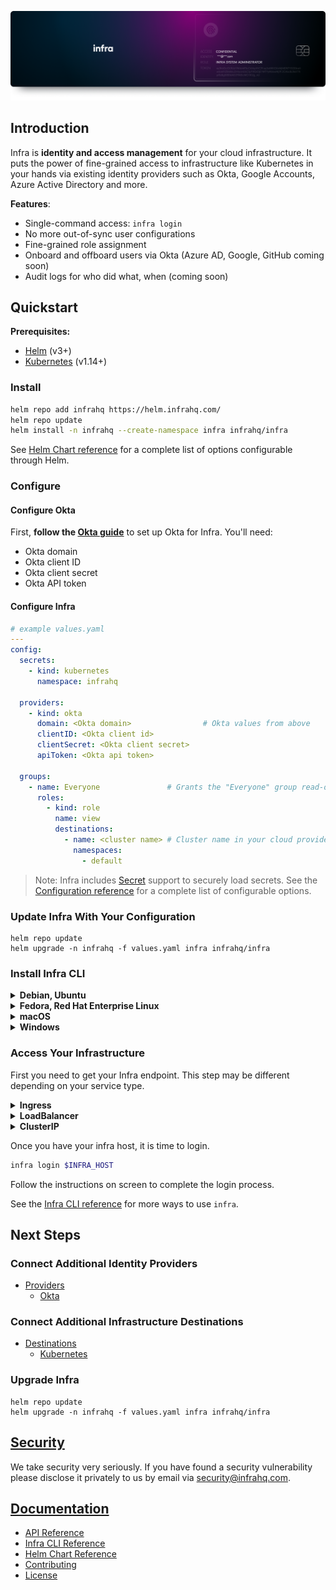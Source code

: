 <p align="center">
  <img src="./docs/images/InfraGithub.png" width="806px" />
</p>

## Introduction

Infra is **identity and access management** for your cloud infrastructure. It puts the power of fine-grained access to infrastructure like Kubernetes in your hands via existing identity providers such as Okta, Google Accounts, Azure Active Directory and more.

**Features**:
* Single-command access: `infra login`
* No more out-of-sync user configurations
* Fine-grained role assignment
* Onboard and offboard users via Okta (Azure AD, Google, GitHub coming soon)
* Audit logs for who did what, when (coming soon)

## Quickstart

**Prerequisites:**
* [Helm](https://helm.sh/) (v3+)
* [Kubernetes](https://kubernetes.io/) (v1.14+)

### Install

```bash
helm repo add infrahq https://helm.infrahq.com/
helm repo update
helm install -n infrahq --create-namespace infra infrahq/infra
```

See [Helm Chart reference](./docs/helm.md) for a complete list of options configurable through Helm.

### Configure

#### Configure Okta

First, **follow the [Okta guide](./docs/providers/okta.md)** to set up Okta for Infra. You'll need:

* Okta domain
* Okta client ID
* Okta client secret
* Okta API token

#### Configure Infra

```yaml
# example values.yaml
---
config:
  secrets:
    - kind: kubernetes
      namespace: infrahq

  providers:
    - kind: okta
      domain: <Okta domain>                # Okta values from above
      clientID: <Okta client id>
      clientSecret: <Okta client secret>
      apiToken: <Okta api token>

  groups:
    - name: Everyone               # Grants the "Everyone" group read-only access to the default namespace
      roles:
        - kind: role
          name: view
          destinations:
            - name: <cluster name> # Cluster name in your cloud provider, or set manually in Helm with `--set engine.name`
              namespaces:
                - default
```

> Note: Infra includes [Secret](./docs/secrets.md) support to securely load secrets. See the [Configuration reference](./docs/configuration.md) for a complete list of configurable options.

### Update Infra With Your Configuration

```
helm repo update
helm upgrade -n infrahq -f values.yaml infra infrahq/infra
```

### Install Infra CLI

<details>
  <summary><strong>Debian, Ubuntu</strong></summary>

  ```bash
  sudo echo 'deb [trusted=yes] https://apt.fury.io/infrahq/ /' >/etc/apt/sources.list.d/infrahq.list
  sudo apt update
  sudo apt install infra
  ```
</details>

<details>
  <summary><strong>Fedora, Red Hat Enterprise Linux</strong></summary>

  ```bash
  sudo dnf config-manager --add-repo https://yum.fury.io/infrahq/
  sudo dnf install infra
  ```
</details>

<details>
  <summary><strong>macOS</strong></summary>

  ```bash
  brew install infrahq/tap/infra
  ```
</details>

<details>
  <summary><strong>Windows</strong></summary>

  ```powershell
  scoop bucket add infrahq https://github.com/infrahq/scoop.git
  scoop install infra
  ```
</details>

### Access Your Infrastructure

First you need to get your Infra endpoint. This step may be different depending on your service type.

<details>
  <summary><strong>Ingress</strong></summary>

  ```
  INFRA_HOST=$(kubectl -n infrahq get ingress -l infrahq.com/component=infra -o jsonpath="{.items[].status.loadBalancer.ingress[*]['ip', 'hostname']}")
  ```
</details>

<details>
  <summary><strong>LoadBalancer</strong></summary>

  Note: It may take a few minutes for the LoadBalancer endpoint to be assigned. You can watch the status of the service with:

  ```
  kubectl -n infrahq get services -l infrahq.com/component=infra -w
  ```

  ```
  INFRA_HOST=$(kubectl -n infrahq get services -l infrahq.com/component=infra -o jsonpath="{.items[].status.loadBalancer.ingress[*]['ip', 'hostname']}")
  ```
</details>

<details>
  <summary><strong>ClusterIP</strong></summary>

  ```
  CONTAINER_PORT=$(kubectl -n infrahq get services -l infrahq.com/component=infra -o jsonpath="{.items[].spec.ports[0].port}")
  kubectl -n infrahq port-forward services infra 8080:$CONTAINER_PORT &
  INFRA_HOST='localhost:8080'
  ```
</details>

Once you have your infra host, it is time to login.

```bash
infra login $INFRA_HOST
```

Follow the instructions on screen to complete the login process.

See the [Infra CLI reference](./docs/cli.md) for more ways to use `infra`.

## Next Steps

### Connect Additional Identity Providers

* [Providers](./docs/providers)
  * [Okta](./docs/providers/okta.md)

### Connect Additional Infrastructure Destinations

* [Destinations](./docs/destinations)
  * [Kubernetes](./docs/destinations/kubernetes.md)

### Upgrade Infra

```
helm repo update
helm upgrade -n infrahq -f values.yaml infra infrahq/infra
```

## [Security](./docs/security.md)

We take security very seriously. If you have found a security vulnerability please disclose it privately to us by email via [security@infrahq.com](mailto:security@infrahq.com).

## [Documentation](./docs)

* [API Reference](./docs/api.md)
* [Infra CLI Reference](./docs/cli.md)
* [Helm Chart Reference](./docs/helm.md)
* [Contributing](./docs/contributing.md)
* [License](./LICENSE)
